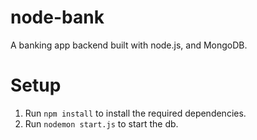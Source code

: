 # node-bank
A banking app backend built with node.js, and MongoDB.

# Setup
1. Run `npm install` to install the required dependencies.
2. Run `nodemon start.js` to start the db.
